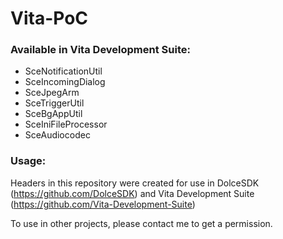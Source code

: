 # Vita-PoC

### Available in Vita Development Suite:

- SceNotificationUtil
- SceIncomingDialog
- SceJpegArm
- SceTriggerUtil
- SceBgAppUtil
- SceIniFileProcessor
- SceAudiocodec

### Usage:

Headers in this repository were created for use in DolceSDK (https://github.com/DolceSDK) and Vita Development Suite (https://github.com/Vita-Development-Suite)

To use in other projects, please contact me to get a permission.
